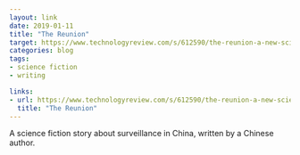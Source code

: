 ```yaml
---
layout: link
date: 2019-01-11
title: "The Reunion"
target: https://www.technologyreview.com/s/612590/the-reunion-a-new-science-fiction-story-about-surveillance-in-china/
categories: blog
tags:
- science fiction
- writing

links:
- url: https://www.technologyreview.com/s/612590/the-reunion-a-new-science-fiction-story-about-surveillance-in-china/
  title: "The Reunion"
---
```


A science fiction story about surveillance in China, written by a Chinese author.
